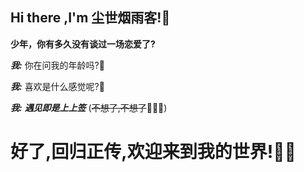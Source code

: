 ## Hi there ,I'm 尘世烟雨客!🫶

<!--
**wql521/wql521** is a ✨ _special_ ✨ repository because its `README.md` (this file) appears on your GitHub profile. -->

  **少年，你有多久没有谈过一场恋爱了?**
  
  ***我:*** 你在问我的年龄吗?🤔
  
  ***我:*** 喜欢是什么感觉呢?🤔
 
  ***我:*** ***遇见即是上上签*** (~~不想了,不想了~~🤦🏻‍♂️)

#
# **好了,回归正传,欢迎来到我的世界!🥳🥳**
